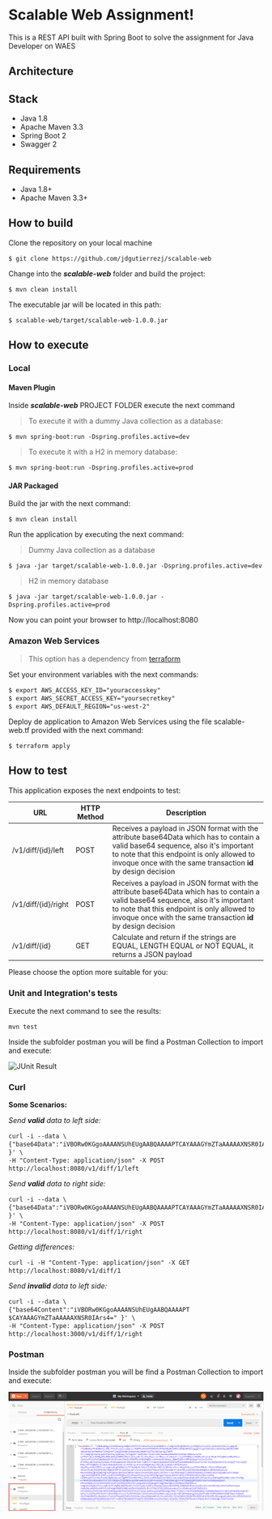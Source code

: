 # Scalable Web Assignment!

This is a REST API built with Spring Boot to solve the assignment for Java Developer on WAES
## Architecture


## Stack

 - Java 1.8
 - Apache Maven 3.3
 - Spring Boot 2
 - Swagger 2

## Requirements

 - Java 1.8+
 - Apache Maven 3.3+

## How to build
Clone the repository on your local machine

    $ git clone https://github.com/jdgutierrezj/scalable-web

Change into the ***scalable-web*** folder and build the project:

    $ mvn clean install
The executable jar will be located in this path:

    $ scalable-web/target/scalable-web-1.0.0.jar

## How to execute 
### Local
#### Maven Plugin
Inside ***scalable-web*** PROJECT FOLDER execute the next command

> To execute it with a dummy Java collection as a database:

    $ mvn spring-boot:run -Dspring.profiles.active=dev

> To execute it with a H2 in memory database:

    $ mvn spring-boot:run -Dspring.profiles.active=prod
#### JAR Packaged
Build the jar with the next command:

    $ mvn clean install
Run the application by executing the next command:

> Dummy Java collection as a database

    $ java -jar target/scalable-web-1.0.0.jar -Dspring.profiles.active=dev
> H2 in memory database

    $ java -jar target/scalable-web-1.0.0.jar -Dspring.profiles.active=prod
Now you can point your browser to http://localhost:8080
### Amazon Web Services

> This option has a dependency from [terraform](http://terraform.io)

Set your environment variables with the next commands:
    
	$ export AWS_ACCESS_KEY_ID="youraccesskey"
	$ export AWS_SECRET_ACCESS_KEY="yoursecretkey"
	$ export AWS_DEFAULT_REGION="us-west-2"
	
Deploy de application to Amazon Web Services using the file scalable-web.tf provided with the next command:

    $ terraform apply

## How to test
This application exposes the next endpoints to test:

|URL  |HTTP Method  |Description  |
|--|--|--|
|/v1/diff/{id}/left  |POST  |Receives a payload in JSON format with the attribute base64Data which has to contain a valid base64 sequence, also it's important to note that this endpoint is only allowed to invoque once with the same transaction **id** by design decision |
|/v1/diff/{id}/right  |POST  |Receives a payload in JSON format with the attribute base64Data which has to contain a valid base64 sequence, also it's important to note that this endpoint is only allowed to invoque once with the same transaction **id** by design decision  |
|/v1/diff/{id} |GET  |Calculate and return if the strings are EQUAL, LENGTH EQUAL or NOT EQUAL, it returns a JSON payload  |


Please choose the option more suitable for you:
### Unit and Integration's tests
Execute the next command to see the results:

    mvn test
Inside the subfolder postman you will be find a Postman Collection to import and execute:

![JUnit Result](https://github.com/jdgutierrezj/scalable-web/blob/master/postman/JUnitResult.png)
### Curl
**Some Scenarios:**

*Send **valid** data to left side:*

```
curl -i --data \
{"base64Data":"iVBORw0KGgoAAAANSUhEUgAABQAAAAPTCAYAAAGYmZTaAAAAAXNSR0IArs4=" }' \
-H "Content-Type: application/json" -X POST http://localhost:8080/v1/diff/1/left
```
*Send **valid** data to right side:*

```
curl -i --data \
{"base64Data":"iVBORw0KGgoAAAANSUhEUgAABQAAAAPTCAYAAAGYmZTaAAAAAXNSR0IArs4=" }' \
-H "Content-Type: application/json" -X POST http://localhost:8080/v1/diff/1/right
```
*Getting differences:*
```
curl -i -H "Content-Type: application/json" -X GET http://localhost:8080/v1/diff/1
```
*Send **invalid** data to left side:*

```
curl -i --data \
{"base64Content":"iVBORw0KGgoAAAANSUhEUgAABQAAAAPT $CAYAAAGYmZTaAAAAAXNSR0IArs4=" }' \
-H "Content-Type: application/json" -X POST http://localhost:3000/v1/diff/1/right
```

### Postman
Inside the subfolder postman you will be find a Postman Collection to import and execute:

![Postman Collection](https://github.com/jdgutierrezj/scalable-web/blob/master/postman/Collection-Postman.png)
